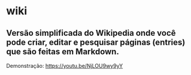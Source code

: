 # wiki
 Versão simplificada do Wikipedia onde você pode criar, editar e pesquisar páginas (entries) que são feitas em Markdown.
 ---
 Demonstração: https://youtu.be/NjLOU9wy9yY

